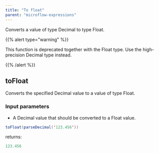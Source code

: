 ```yaml
---
title: "To float"
parent: "microflow-expressions"
---
```



Converts a value of type Decimal to type Float.

{{% alert type="warning" %}}

This function is deprecated together with the Float type. Use the high-precision Decimal type instead.

{{% /alert %}}

## toFloat

Converts the specified Decimal value to a value of type Float.

### Input parameters

*   A Decimal value that should be converted to a Float value.

```java
toFloat(parseDecimal('123.456'))
```

returns:

```java
123.456
```
